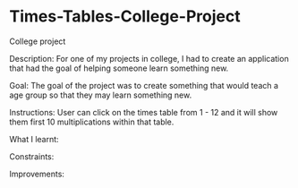 # Times-Tables-College-Project
College project

Description: For one of my projects in college, I had to create an application that had the goal of helping someone learn something new.

Goal: The goal of the project was to create something that would teach a age group so that they may learn something new.

Instructions: User can click on the times table from 1 - 12 and it will show them first 10 multiplications within that table. 

What I learnt:

Constraints:

Improvements:

